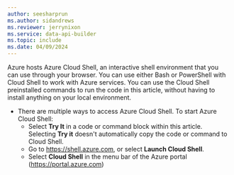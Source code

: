 ```yaml
---
author: seesharprun
ms.author: sidandrews
ms.reviewer: jerrynixon
ms.service: data-api-builder
ms.topic: include
ms.date: 04/09/2024
---
```


Azure hosts Azure Cloud Shell, an interactive shell environment that you can use through your browser. You can use either Bash or PowerShell with Cloud Shell to work with Azure services. You can use the Cloud Shell preinstalled commands to run the code in this article, without having to install anything on your local environment.

- There are multiple ways to access Azure Cloud Shell. To start Azure Cloud Shell:
  - Select **Try It** in a code or command block within this article. Selecting **Try it** doesn't automatically copy the code or command to Cloud Shell.
  - Go to <https://shell.azure.com>, or select **Launch Cloud Shell**.
  - Select **Cloud Shell** in the menu bar of the Azure portal (<https://portal.azure.com>)

